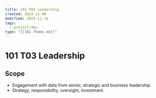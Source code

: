 ```yaml
---
title: 101 T03 Leadership
created: 2024-11-08
modified: 2024-11-18
tags:
  - project/dma
type: "[[101 Theme.md]]"
---
```

# 101 T03 Leadership

## Scope
- Engagement with data from senior, strategic and business leadership.
- Strategy, responsibility, oversight, investment.